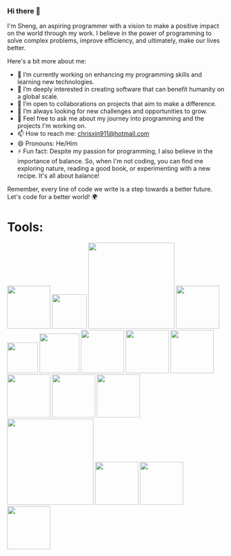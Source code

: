 ### Hi there 👋

I'm Sheng, an aspiring programmer with a vision to make a positive impact on the world through my work. I believe in the power of programming to solve complex problems, improve efficiency, and ultimately, make our lives better.

Here's a bit more about me:

- 🔭 I’m currently working on enhancing my programming skills and learning new technologies.
- 🌱 I’m deeply interested in creating software that can benefit humanity on a global scale.
- 👯 I’m open to collaborations on projects that aim to make a difference.
- 🤔 I’m always looking for new challenges and opportunities to grow.
- 💬 Feel free to ask me about my journey into programming and the projects I'm working on.
- 📫 How to reach me: chrisxin911@hotmail.com
- 😄 Pronouns: He/Him
- ⚡ Fun fact: Despite my passion for programming, I also believe in the importance of balance. So, when I'm not coding, you can find me exploring nature, reading a good book, or experimenting with a new recipe. It's all about balance!

Remember, every line of code we write is a step towards a better future. Let's code for a better world! 🌍

# Tools:
<img src="https://github.com/sheng0321/sheng0321/assets/158591554/5bd53690-3c34-4651-b4bf-f621baecc465" width="100"  />
<img src="https://github.com/sheng0321/sheng0321/assets/158591554/67a1ea90-d9ed-4879-aff8-6cb5f516967d" width="80"  height="80" />
<img src="https://github.com/sheng0321/sheng0321/assets/158591554/4390ede1-ebef-4ea8-a01f-ed81f091dac9" width="200" />
<img src="https://github.com/sheng0321/sheng0321/assets/158591554/ff104229-2ee0-49ec-ba26-d02341667a47" width="100" />
<img src="https://github.com/sheng0321/sheng0321/assets/158591554/499741d0-c3dc-49ae-b81d-d231bac53d66" width="71" />
<img src="https://github.com/sheng0321/sheng0321/assets/158591554/d27d6ff2-0960-4f2b-a6cc-35acd64764d8" width="92" />
<img src="https://github.com/sheng0321/sheng0321/assets/158591554/117709d3-97f1-4301-be6b-40fec5495b2d" width="100" />
<img src="https://github.com/sheng0321/sheng0321/assets/158591554/36667920-5ebe-4419-8143-e6c5a5c802c7" width="100" />
<img src="https://github.com/sheng0321/sheng0321/assets/158591554/8c2c5595-3d22-4ecb-95e3-ca78c854c57c" width="100" />
<img src="https://github.com/sheng0321/sheng0321/assets/158591554/1d0987a9-ee46-4661-b248-084a9a5fb21d" width="100" />
<img src="https://github.com/sheng0321/sheng0321/assets/158591554/b6805544-ad8b-470f-ad21-39ca5e1ca2dc" width="100" />
<img src="https://github.com/sheng0321/sheng0321/assets/158591554/d35a4305-78d9-43b8-a40c-b7619e9f1489" width="100" />
<img src="https://github.com/sheng0321/sheng0321/assets/158591554/2de1f58f-6a59-423c-830f-ea0dce5b250a" width="200" />
<img src="https://github.com/sheng0321/sheng0321/assets/158591554/c606548e-0d63-4a7f-94a5-62c955632479" width="100" />
<img src="https://github.com/sheng0321/sheng0321/assets/158591554/ede05def-91b7-4ede-b2b6-e7e2a03bfee3" width="100" />
<img src="https://github.com/sheng0321/sheng0321/assets/158591554/80f9b984-75a7-4ca5-a0b3-956ab4251603" width="100" />





